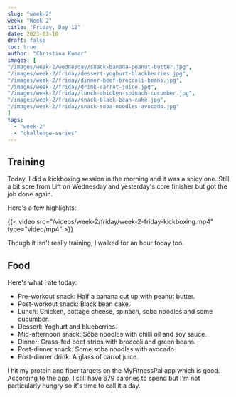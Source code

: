 ```yaml
---
slug: "week-2"
week: "Week 2"
title: "Friday, Day 12"
date: 2023-03-10
draft: false
toc: true
author: "Christina Kumar"
images: [
"/images/week-2/wednesday/snack-banana-peanut-butter.jpg",
"/images/week-2/friday/dessert-yoghurt-blackberries.jpg",
"/images/week-2/friday/dinner-beef-broccoli-beans.jpg",
"/images/week-2/friday/drink-carrot-juice.jpg",
"/images/week-2/friday/lunch-chicken-spinach-cucumber.jpg",
"/images/week-2/friday/snack-black-bean-cake.jpg",
"/images/week-2/friday/snack-soba-noodles-avocado.jpg"
]
tags:
  - "week-2"
  - "challenge-series"
---
```


## Training

Today, I did a kickboxing session in the morning and it was a spicy one. Still a bit sore from Lift on Wednesday and yesterday's core finisher but got the job done again. 

Here's a few highlights:

{{< video src="/videos/week-2/friday/week-2-friday-kickboxing.mp4" type="video/mp4"  >}}

Though it isn't really training, I walked for an hour today too.

## Food

Here's what I ate today:

- Pre-workout snack: Half a banana cut up with peanut butter.
- Post-workout snack: Black bean cake.
- Lunch: Chicken, cottage cheese, spinach, soba noodles and some cucumber.
- Dessert: Yoghurt and blueberries.
- Mid-afternoon snack: Soba noodles with chilli oil and soy sauce.
- Dinner: Grass-fed beef strips with broccoli and green beans. 
- Post-dinner snack: Some soba noodles with avocado.
- Post-dinner drink: A glass of carrot juice.

I hit my protein and fiber targets on the MyFitnessPal app which is good. According to the app, I still have 679 calories to spend but I'm not particularly hungry so it's time to call it a day.
